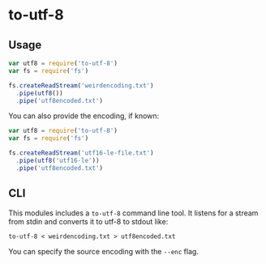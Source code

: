 # to-utf-8


## Usage
```js
var utf8 = require('to-utf-8')
var fs = require('fs')

fs.createReadStream('weirdencoding.txt')
  .pipe(utf8())
  .pipe('utf8encoded.txt')
```

You can also provide the encoding, if known:

```js
var utf8 = require('to-utf-8')
var fs = require('fs')

fs.createReadStream('utf16-le-file.txt')
  .pipe(utf8('utf16-le'))
  .pipe('utf8encoded.txt')
```

## CLI

This modules includes a `to-utf-8` command line tool. It listens for a stream from
stdin and converts it to utf-8 to stdout like:

```
to-utf-8 < weirdencoding.txt > utf8encoded.txt
```

You can specify the source encoding with the `--enc` flag.